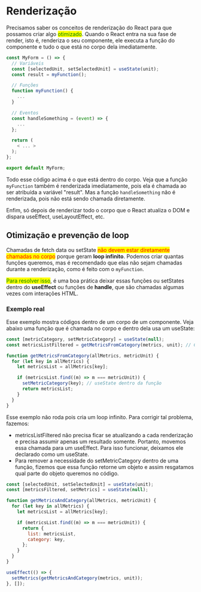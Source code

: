 # Renderização

Precisamos saber os conceitos de renderização do React para que possamos criar algo <mark style="color:green;">otimizado</mark>. Quando o React entra na sua fase de render, isto é, renderiza o seu componente, ele executa a função do componente e tudo o que está no corpo dela imediatamente.

```jsx
const MyForm = () => {
  // Variáveis
  const [selectedUnit, setSelectedUnit] = useState(unit);
  const result = myFunction();

  // Funções
  function myFunction() {
    ...
  }

  // Eventos
  const handleSomething = (event) => {
    ...
  };

  return (
    < ... >
  );
};

export default MyForm;
```

Todo esse código acima é o que está dentro do corpo. Veja que a função `myFunction` também é renderizada imediatamente, pois ela é chamada ao ser atribuída a variável "result". Mas a função `handleSomething` não é renderizada, pois não está sendo chamada diretamente.

Enfim, só depois de renderizar todo o corpo que o React atualiza o DOM e dispara useEffect, useLayoutEffect, etc.

## Otimização e prevenção de loop

Chamadas de fetch data ou setState <mark style="color:red;">não devem estar diretamente chamadas no corpo</mark> porque geram **loop infinito**.&#x20;Podemos criar quantas funções queremos, mas é recomendado que elas não sejam chamadas durante a renderização, como é feito com o `myFunction`.

<mark style="color:green;">Para resolver isso</mark>, é uma boa prática deixar essas funções ou setStates dentro do **useEffect** ou funções de **handle**, que são chamadas algumas vezes com interações HTML.

### Exemplo real

Esse exemplo mostra códigos dentro de um corpo de um componente. Veja abaixo uma função que é chamada no corpo e dentro dela usa um useState:

```jsx
const [metricCategory, setMetricCategory] = useState(null);
const metricsListFiltered = getMetricsFromCategory(metrics, unit); // Chamar função

function getMetricsFromCategory(allMetrics, metricUnit) {
  for (let key in allMetrics) {
    let metricsList = allMetrics[key];

    if (metricsList.find((m) => m === metricUnit)) {
      setMetricCategory(key); // useState dentro da função
      return metricsList;
    }
  }
}
```

Esse exemplo não roda pois cria um loop infinito. Para corrigir tal problema, fazemos:

* metricsListFiltered não precisa ficar se atualizando a cada renderização e precisa assumir apenas um resultado somente. Portanto, movemos essa chamada para um useEffect. Para isso funcionar, deixamos ele declarado como um useState.
* Para remover a necessidade do setMetricCategory dentro de uma função, fizemos que essa função retorne um objeto e assim resgatamos qual parte do objeto queremos no código.

```jsx
const [selectedUnit, setSelectedUnit] = useState(unit);
const [metricsFiltered, setMetrics] = useState(null);

function getMetricsAndCategory(allMetrics, metricUnit) {
  for (let key in allMetrics) {
    let metricsList = allMetrics[key];

    if (metricsList.find((m) => m === metricUnit)) {
      return {
        list: metricsList,
        category: key,
      };
    }
  }
}

useEffect(() => {
  setMetrics(getMetricsAndCategory(metrics, unit));
}, []);
```
